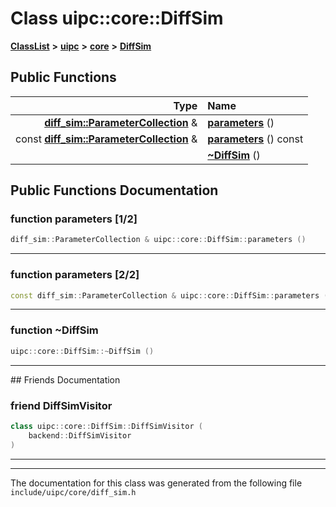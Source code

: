 

# Class uipc::core::DiffSim



[**ClassList**](annotated.md) **>** [**uipc**](namespaceuipc.md) **>** [**core**](namespaceuipc_1_1core.md) **>** [**DiffSim**](classuipc_1_1core_1_1_diff_sim.md)










































## Public Functions

| Type | Name |
| ---: | :--- |
|  [**diff\_sim::ParameterCollection**](classuipc_1_1diff__sim_1_1_parameter_collection.md) & | [**parameters**](#function-parameters-12) () <br> |
|  const [**diff\_sim::ParameterCollection**](classuipc_1_1diff__sim_1_1_parameter_collection.md) & | [**parameters**](#function-parameters-22) () const<br> |
|   | [**~DiffSim**](#function-diffsim) () <br> |




























## Public Functions Documentation




### function parameters [1/2]

```C++
diff_sim::ParameterCollection & uipc::core::DiffSim::parameters () 
```




<hr>



### function parameters [2/2]

```C++
const diff_sim::ParameterCollection & uipc::core::DiffSim::parameters () const
```




<hr>



### function ~DiffSim 

```C++
uipc::core::DiffSim::~DiffSim () 
```




<hr>## Friends Documentation





### friend DiffSimVisitor 

```C++
class uipc::core::DiffSim::DiffSimVisitor (
    backend::DiffSimVisitor
) 
```




<hr>

------------------------------
The documentation for this class was generated from the following file `include/uipc/core/diff_sim.h`

